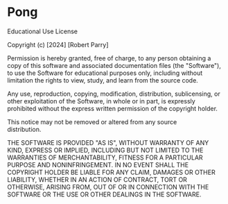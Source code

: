 # Pong

Educational Use License

Copyright (c) [2024] [Robert Parry]

Permission is hereby granted, free of charge, to any person obtaining a copy of
this software and associated documentation files (the "Software"), to use the
Software for educational purposes only, including without limitation the rights
to view, study, and learn from the source code.

Any use, reproduction, copying, modification, distribution, sublicensing, or 
other exploitation of the Software, in whole or in part, is expressly prohibited 
without the express written permission of the copyright holder.

This notice may not be removed or altered from any source <br />
distribution.

THE SOFTWARE IS PROVIDED "AS IS", WITHOUT WARRANTY OF ANY KIND, EXPRESS OR IMPLIED,
INCLUDING BUT NOT LIMITED TO THE WARRANTIES OF MERCHANTABILITY, FITNESS FOR A 
PARTICULAR PURPOSE AND NONINFRINGEMENT. IN NO EVENT SHALL THE COPYRIGHT HOLDER BE
LIABLE FOR ANY CLAIM, DAMAGES OR OTHER LIABILITY, WHETHER IN AN ACTION OF CONTRACT,
TORT OR OTHERWISE, ARISING FROM, OUT OF OR IN CONNECTION WITH THE SOFTWARE OR THE 
USE OR OTHER DEALINGS IN THE SOFTWARE.
